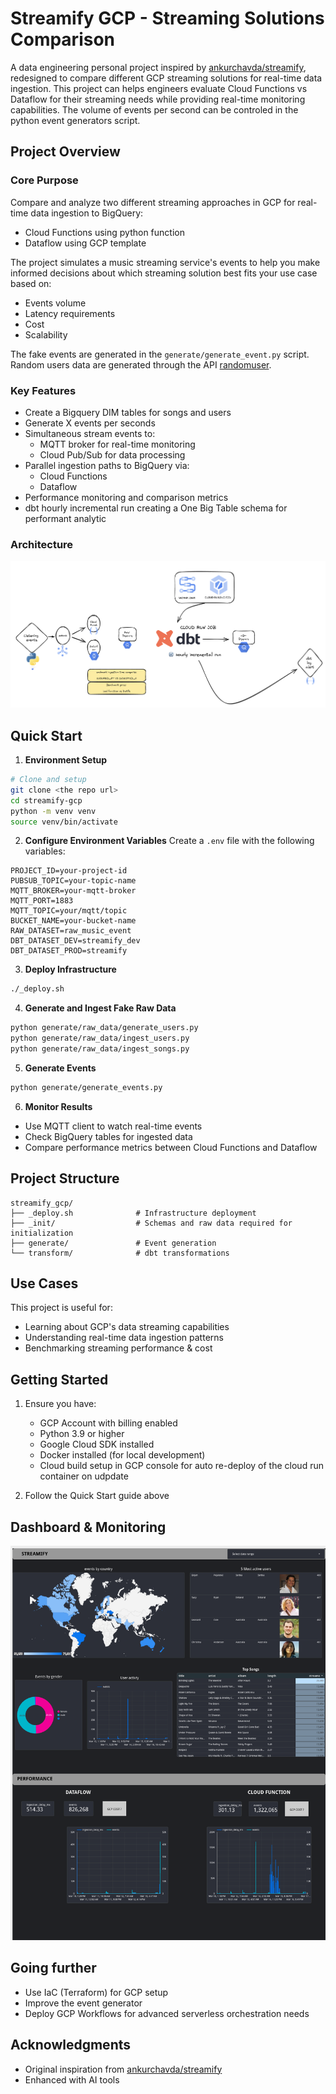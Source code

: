 # Streamify GCP - Streaming Solutions Comparison

A data engineering personal project inspired by [ankurchavda/streamify](https://github.com/ankurchavda/streamify), redesigned to compare different GCP streaming solutions for real-time data ingestion. This project can helps engineers evaluate Cloud Functions vs Dataflow for their streaming needs while providing real-time monitoring capabilities. The volume of events per second can be controled in the python event generators script.

## Project Overview

### Core Purpose
Compare and analyze two different streaming approaches in GCP for real-time data ingestion to BigQuery:
- Cloud Functions using python function
- Dataflow using GCP template

The project simulates a music streaming service's events to help you make informed decisions about which streaming solution best fits your use case based on:
- Events volume
- Latency requirements
- Cost
- Scalability

The fake events are generated in the `generate/generate_event.py` script. Random users data are generated through the API [randomuser](https://randomuser.me/).

### Key Features
- Create a Bigquery DIM tables for songs and users
- Generate X events per seconds
- Simultaneous stream events to:
  - MQTT broker for real-time monitoring
  - Cloud Pub/Sub for data processing
- Parallel ingestion paths to BigQuery via:
  - Cloud Functions 
  - Dataflow 
- Performance monitoring and comparison metrics
- dbt hourly incremental run creating a One Big Table schema for performant analytic

### Architecture
![Architecture Diagram](images/diagram.png)

## Quick Start

1. **Environment Setup**
```bash
# Clone and setup
git clone <the repo url>
cd streamify-gcp
python -m venv venv
source venv/bin/activate
```

2. **Configure Environment Variables**
Create a `.env` file with the following variables:
```
PROJECT_ID=your-project-id
PUBSUB_TOPIC=your-topic-name
MQTT_BROKER=your-mqtt-broker
MQTT_PORT=1883
MQTT_TOPIC=your/mqtt/topic
BUCKET_NAME=your-bucket-name
RAW_DATASET=raw_music_event
DBT_DATASET_DEV=streamify_dev
DBT_DATASET_PROD=streamify
```

3. **Deploy Infrastructure**
```bash
./_deploy.sh
```

4. **Generate and Ingest Fake Raw Data**
```bash
python generate/raw_data/generate_users.py
python generate/raw_data/ingest_users.py
python generate/raw_data/ingest_songs.py

```

5. **Generate Events**
```bash
python generate/generate_events.py
```

6. **Monitor Results**
- Use MQTT client to watch real-time events
- Check BigQuery tables for ingested data
- Compare performance metrics between Cloud Functions and Dataflow

## Project Structure
```
streamify_gcp/
├── _deploy.sh              # Infrastructure deployment
├── _init/                  # Schemas and raw data required for initialization
├── generate/               # Event generation
└── transform/              # dbt transformations
```

## Use Cases

This project is useful for:
- Learning about GCP's data streaming capabilities
- Understanding real-time data ingestion patterns
- Benchmarking streaming performance & cost

## Getting Started

1. Ensure you have:
   - GCP Account with billing enabled
   - Python 3.9 or higher
   - Google Cloud SDK installed
   - Docker installed (for local development)
   - Cloud build setup in GCP console for auto re-deploy of the cloud run container on udpdate

2. Follow the Quick Start guide above

## Dashboard & Monitoring
![Streamify Dashboard](images/dashboard.png)

## Going further
- Use IaC (Terraform) for GCP setup
- Improve the event generator
- Deploy GCP Workflows for advanced serverless orchestration needs

## Acknowledgments
- Original inspiration from [ankurchavda/streamify](https://github.com/ankurchavda/streamify)
- Enhanced with AI tools
